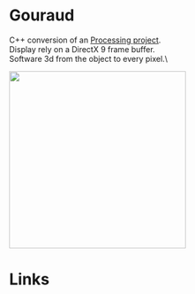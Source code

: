 # Gouraud

C++ conversion of an [Processing project](https://github.com/rodolphe74/Gouraud-Shading-from-Scratch).\
Display rely on a DirectX 9 frame buffer.\
Software 3d from the object to every pixel.\

<img src="images/gouraud.gif" width=320>

# Links
